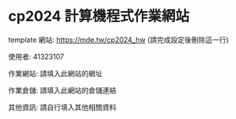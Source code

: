 # cp2024 計算機程式作業網站

template 網站: https://mde.tw/cp2024_hw (請完成設定後刪除這一行)

使用者: 41323107

作業網站: 請填入此網站的網址

作業倉儲: 請填入此網站的倉儲連結

其他資訊: 請自行填入其他相關資料
